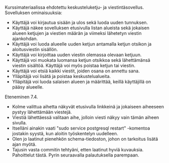Kurssimateriaalissa ehdotettu keskusteluketju- ja viestintäsovellus.
Sovelluksen ominaisuuksia:

- Käyttäjä voi kirjautua sisään ja ulos sekä luoda uuden tunnuksen.
- Käyttäjä näkee sovelluksen etusivulla listan alueista sekä jokaisen alueen ketjujen ja viestien määrän ja viimeksi lähetetyn viestin ajankohdan.
- Käyttäjä voi luoda alueelle uuden ketjun antamalla ketjun otsikon ja aloitusviestin sisällön.
- Käyttäjä voi kirjoittaa uuden viestin olemassa olevaan ketjuun.
- Käyttäjä voi muokata luomansa ketjun otsikkoa sekä lähettämänsä viestin sisältöä. Käyttäjä voi myös poistaa ketjun tai viestin.
- Käyttäjä voi etsiä kaikki viestit, joiden osana on annettu sana.
- Ylläpitäjä voi lisätä ja poistaa keskustelualueita.
- Ylläpitäjä voi luoda salaisen alueen ja määrittää, keillä käyttäjillä on pääsy alueelle.


Eteneminen 7.4.
- Kolme valittua aihetta näkyvät etusivulla linkkeinä ja jokaiseen aiheeseen pystyy lähettämään viestejä.
- Viestiä lähettäessä valitaan aihe, jolloin viesti näkyy vain tämän aiheen sivulla.
- Itselläni ainakin vaati "sudo service postgresql restart" -komentoa jostakin syystä, kun aloitin työskentelyn uudelleen.
- Olen jo laatinut pienehkön schema-tiedoston, johon on tarkoitus lisätä ajan myötä.
- Tajusin vasta commitin tehtyäni, etten laatinut hyviä kuvauksia. Pahoittelut tästä. Pyrin seuraavalla palautuksella parempaan.
